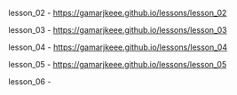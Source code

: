 lesson_02 - https://gamarjkeee.github.io/lessons/lesson_02

lesson_03 - https://gamarjkeee.github.io/lessons/lesson_03

lesson_04 - https://gamarjkeee.github.io/lessons/lesson_04

lesson_05 - https://gamarjkeee.github.io/lessons/lesson_05

lesson_06 - 

